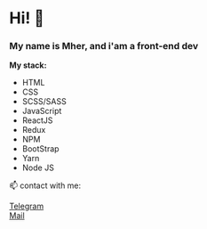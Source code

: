 # Hi!  👋
### My name is Mher, and i'am a front-end dev

**My stack:** 
* HTML
* CSS 
* SCSS/SASS 
* JavaScript
* ReactJS
* Redux
* NPM
* BootStrap
* Yarn
* Node JS

📫 contact with me: 

[Telegram](https://t.me/avagyanmher)    
[Mail](mailto:avagyanmher04@gmail.com)


<!--
**avagyanmher/avagyanmher** is a ✨ _special_ ✨ repository because its `README.md` (this file) appears on your GitHub profile.

Here are some ideas to get you started:

- 🔭 I’m currently working on ...
- 🌱 I’m currently learning ...
- 👯 I’m looking to collaborate on ...
- 🤔 I’m looking for help with ...
- 💬 Ask me about ...
- 📫 How to reach me: ...
- 😄 Pronouns: ...
- ⚡ Fun fact: ...
-->
